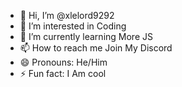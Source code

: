 - 👋 Hi, I’m @xlelord9292
- 👀 I’m interested in Coding
- 🌱 I’m currently learning More JS
- 📫 How to reach me Join My Discord
- 😄 Pronouns: He/Him
- ⚡ Fun fact: I Am cool
